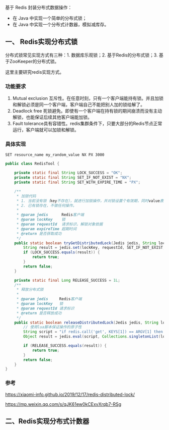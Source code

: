 

基于 Redis 封装分布式数据操作：

- 在 Java 中实现一个简单的分布式锁；
- 在 Java 中实现一个分布式计数器，模拟减库存。



## 一、 Redis实现分布式锁

分布式锁常见实现方式有三种：1. 数据库乐观锁；2. 基于Redis的分布式锁；3. 基于ZooKeeper的分布式锁。

这里主要研究redis实现方式。



### 功能要求

1. Mutual exclusion 互斥性。在任意时刻，只有一个客户端能持有锁。并且加锁和解锁必须是同一个客户端，客户端自己不能把别人加的锁给解了。
2. Deadlock free 死锁避免。即使有一个客户端在持有锁的期间崩溃而没有主动解锁，也能保证后续其他客户端能加锁。
3. Fault tolerance具有容错性。redis集群条件下，只要大部分的Redis节点正常运行，客户端就可以加锁和解锁。

### 具体实现

```less
SET resource_name my_random_value NX PX 3000
```



```java
public class RedisTool {

    private static final String LOCK_SUCCESS = "OK";
    private static final String SET_IF_NOT_EXIST = "NX";
    private static final String SET_WITH_EXPIRE_TIME = "PX";

    /**
     * 加锁代码
     * 1. 当前没有锁（key不存在），就进行加锁操作，并对锁设置个有效期，同时value表示加锁的客户端。
     * 2. 已有锁存在，不做任何操作。
     *
     * @param jedis      Redis客户端
     * @param lockKey    锁
     * @param requestId  请求标识，解锁对象依据
     * @param expireTime 超期时间
     * @return 是否获取成功
     */
    public static boolean tryGetDistributedLock(Jedis jedis, String lockKey, String requestId, int expireTime) {
        String result = jedis.set(lockKey, requestId, SET_IF_NOT_EXIST, SET_WITH_EXPIRE_TIME, expireTime);
        if (LOCK_SUCCESS.equals(result)) {
            return true;
        }
        return false;
    }

    private static final Long RELEASE_SUCCESS = 1L;
    /**
     * 释放分布式锁
     *
     * @param jedis     Redis客户端
     * @param lockKey   锁
     * @param requestId 请求标识
     * @return 是否释放成功
     */
    public static boolean releaseDistributedLock(Jedis jedis, String lockKey, String requestId) {
        // 使用lua脚本保证操作的原子性
        String script = "if redis.call('get', KEYS[1]) == ARGV[1] then return redis.call('del', KEYS[1]) else return 0 end";
        Object result = jedis.eval(script, Collections.singletonList(lockKey), Collections.singletonList(requestId));

        if (RELEASE_SUCCESS.equals(result)) {
            return true;
        }
        return false;
    }
}
```

### 参考

https://xiaomi-info.github.io/2019/12/17/redis-distributed-lock/

https://mp.weixin.qq.com/s/qJK61ew0kCExvXrqb7-RSg



## 二、Redis实现分布式计数器

